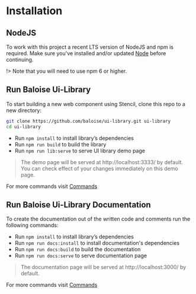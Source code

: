 # Installation

## NodeJS

To work with this project a recent LTS version of NodeJS and npm is required. Make sure you've installed and/or updated [Node](https://nodejs.org/en/) before continuing.

!> Note that you will need to use npm 6 or higher.

## Run Baloise Ui-Library

To start building a new web component using Stencil, clone this repo to a new directory:

```bash
git clone https://github.com/baloise/ui-library.git ui-library
cd ui-library
```

- Run `npm install` to install library’s dependencies
- Run `npm run build` to build the library
- Run `npm run lib:serve` to serve UI library demo page

> The demo page will be served at http://localhost:3333/ by default. You can check effect of your changes immediately on this demo page.

For more commands visit [Commands](./commands.md)

## Run Baloise Ui-Library Documentation

To create the documentation out of the written code and comments run the following commands:

- Run `npm install` to install library’s dependencies
- Run `npm run docs:install` to install documentation's dependencies
- Run `npm run docs:build` to build the documentation
- Run `npm run docs:serve` to serve documentation page

> The documentation page will be served at http://localhost:3000/ by default.

For more commands visit [Commands](./commands.md)
